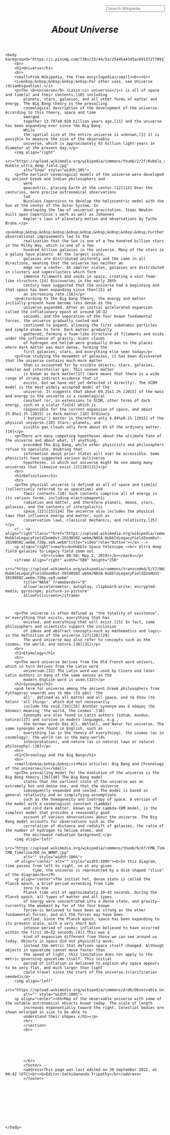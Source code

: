 <!DOCTYPE html>
<html>

<head>
    <title>Universe</title>
</head>

<body>
    <nav align="right"><input class="vector-search-box-input" type="search" name="search Wikipedia" placeholder="Search Wikipedia" aria-label="Search Wikipedia" autocapitalize="sentences" title="Search Wikipedia [alt-shift-f]" accesskey="f" id="searchInput" autocomplete="off"></nav>
    <header><h1 align="center" width="100%"><em>About Universe</em></h1></header>
    <section>


    <body background="https://i.pinimg.com/736x/25/44/5a/25445a43d5ac691372f7091703bb16a2.jpg">
        <br>
        <h1>Universe</h1>
        <hr>
        <small>From Wikipedia, the free encyclopedia</small><br><br>
        <i>&nbsp;&nbsp;&nbsp;&nbsp;&nbsp;For other uses, see Universe (disambiguation).</i>
        <p>The <b>universe</b> (Latin:<i> universus</i>) is all of space and time[a] and their contents,[10] including
            planets, stars, galaxies, and all other forms of matter and energy. The Big Bang theory is the prevailing
            cosmological description of the development of the universe. According to this theory, space and time
            emerged
            together 13.787±0.020 billion years ago,[11] and the universe has been expanding ever since the Big Bang.
            While
            the spatial size of the entire universe is unknown,[3] it is possible to measure the size of the observable
            universe, which is approximately 93 billion light-years in diameter at the present day.</p>
        <img align="right"
            src="https://upload.wikimedia.org/wikipedia/commons/thumb/2/2f/Hubble_ultra_deep_field.jpg/1024px-Hubble_ultra_deep_field.jpg"
            alt="Snow" style="width:20%">
        <p>The earliest cosmological models of the universe were developed by ancient Greek and Indian philosophers and
            were
            geocentric, placing Earth at the center.[12][13] Over the centuries, more precise astronomical observations
            led
            Nicolaus Copernicus to develop the heliocentric model with the Sun at the center of the Solar System. In
            developing the law of universal gravitation, Isaac Newton built upon Copernicus's work as well as Johannes
            Kepler's laws of planetary motion and observations by Tycho Brahe.</p>
        <p>&nbsp;&nbsp;&nbsp;&nbsp;&nbsp;&nbsp;&nbsp;&nbsp;&nbsp;&nbsp;Further observational improvements led to the
            realization that the Sun is one of a few hundred billion stars in the Milky Way, which is one of a few
            hundred billion galaxies in the universe. Many of the stars in a galaxy have planets. At the largest scale,
            galaxies are distributed uniformly and the same in all directions, meaning that the universe has neither an
            edge nor a center. At smaller scales, galaxies are distributed in clusters and superclusters which form
            immense filaments and voids in space, creating a vast foam-like structure.[14] Discoveries in the early 20th
            century have suggested that the universe had a beginning and that space has been expanding since then[15] at
            an increasing rate.[16]</p>
        <p>According to the Big Bang theory, the energy and matter initially present have become less dense as the
            universe expanded. After an initial accelerated expansion called the inflationary epoch at around 10−32
            seconds, and the separation of the four known fundamental forces, the universe gradually cooled and
            continued to expand, allowing the first subatomic particles and simple atoms to form. Dark matter gradually
            gathered, forming a foam-like structure of filaments and voids under the influence of gravity. Giant clouds
            of hydrogen and helium were gradually drawn to the places where dark matter was most dense, forming the
            first galaxies, stars, and everything else seen today</p>
        <p>From studying the movement of galaxies, it has been discovered that the universe contains much more matter
            than is accounted for by visible objects; stars, galaxies, nebulas and interstellar gas. This unseen matter
            is known as dark matter[17] (dark means that there is a wide range of strong indirect evidence that it
            exists, but we have not yet detected it directly). The ΛCDM model is the most widely accepted model of the
            universe. It suggests that about 69.2%±1.2% [2015] of the mass and energy in the universe is a cosmological
            constant (or, in extensions to ΛCDM, other forms of dark energy, such as a scalar field) which is
            responsible for the current expansion of space, and about 25.8%±1.1% [2015] is dark matter.[18] Ordinary
            ('baryonic') matter is therefore only 4.84%±0.1% [2015] of the physical universe.[18] Stars, planets, and
            visible gas clouds only form about 6% of the ordinary matter.[19]</p>
        <p>There are many competing hypotheses about the ultimate fate of the universe and about what, if anything,
            preceded the Big Bang, while other physicists and philosophers refuse to speculate, doubting that
            information about prior states will ever be accessible. Some physicists have suggested various multiverse
            hypotheses, in which our universe might be one among many universes that likewise exist.[3][20][21]</p>
        <hr>
        <h1>Definition</h1>
        <hr>
        <p>The physical universe is defined as all of space and time[a] (collectively referred to as spacetime) and
            their contents.[10] Such contents comprise all of energy in its various forms, including electromagnetic
            radiation and matter, and therefore planets, moons, stars, galaxies, and the contents of intergalactic
            space.[22][23][24] The universe also includes the physical laws that influence energy and matter, such as
            conservation laws, classical mechanics, and relativity.[25]</p>
        <!-- <a align="right"class=""href="https://upload.wikimedia.org/wikipedia/commons/transcoded/5/57/NASA-HubbleLegacyFieldZoomOut-20190502.webm/NASA-HubbleLegacyFieldZoomOut-20190502.webm.720p.vp9.webm"title="video"role="button"></a> -->
        <p align="right"><mark><b>Hubble Space Telescope –<br> Ultra deep field galaxies to Legacy field zoom out
                    <br>(video 00:50; May 2, 2019)</b></mark></p>
        <iframe align="right" width="500" height="250"
            src="https://upload.wikimedia.org/wikipedia/commons/transcoded/5/57/NASA-HubbleLegacyFieldZoomOut-20190502.webm/NASA-HubbleLegacyFieldZoomOut-20190502.webm.720p.vp9.webm"
            title="NASA" frameborder="0"
            allow="accelerometer; autoplay; clipboard-write; encrypted-media; gyroscope; picture-in-picture"
            allowfullscreen></iframe>



        <p>The universe is often defined as "the totality of existence", or everything that exists, everything that has
            existed, and everything that will exist.[25] In fact, some philosophers and scientists support the inclusion
            of ideas and abstract concepts—such as mathematics and logic—in the definition of the universe.[27][28][29]
            The word universe may also refer to concepts such as the cosmos, the world, and nature.[30][31]</p>
        <hr>
        <h1>Etymology</h1>
        <hr>
        <p>The word universe derives from the Old French word univers, which in turn derives from the Latin word
            universum.[32] The Latin word was used by Cicero and later Latin authors in many of the same senses as the
            modern English word is used.[33]</p>
        <h2>Synonyms</h2>
        <p>A term for universe among the ancient Greek philosophers from Pythagoras onwards was τὸ πᾶν (tò pân) 'the
            all', defined as all matter and all space, and τὸ ὅλον (tò hólon) 'all things', which did not necessarily
            include the void.[34][35] Another synonym was ὁ κόσμος (ho kósmos) meaning 'the world, the cosmos'.[36]
            Synonyms are also found in Latin authors (totum, mundus, natura)[37] and survive in modern languages, e.g.,
            the German words Das All, Weltall, and Natur for universe. The same synonyms are found in English, such as
            everything (as in the theory of everything), the cosmos (as in cosmology), the world (as in the many-worlds
            interpretation), and nature (as in natural laws or natural philosophy).[38]</p>
        <hr>
        <h1>Chronology and the Big Bang</h1>
        <hr>
        <small>&nbsp;&nbsp;&nbsp;<i>Main articles: Big Bang and Chronology of the universe</i></small>
        <p>The prevailing model for the evolution of the universe is the Big Bang theory.[39][40] The Big Bang model
            states that the earliest state of the universe was an extremely hot and dense one, and that the universe
            subsequently expanded and cooled. The model is based on general relativity and on simplifying assumptions
            such as the homogeneity and isotropy of space. A version of the model with a cosmological constant (Lambda)
            and cold dark matter, known as the Lambda-CDM model, is the simplest model that provides a reasonably good
            account of various observations about the universe. The Big Bang model accounts for observations such as the
            correlation of distance and redshift of galaxies, the ratio of the number of hydrogen to helium atoms, and
            the microwave radiation background.</p>
        <img align="left"
            src="https://upload.wikimedia.org/wikipedia/commons/thumb/6/6f/CMB_Timeline300_no_WMAP.jpg/420px-CMB_Timeline300_no_WMAP.jpg"
            alt="" style="width:100%">
        <P align="center" alt="" style="width:100%"><b>In this diagram, time passes from left to right, so at any given
                time, the universe is represented by a disk-shaped "slice" of the diagram</b></P>
        <p align="center">The initial hot, dense state is called the Planck epoch, a brief period extending from time
            zero to one
            Planck time unit of approximately 10−43 seconds. During the Planck epoch, all types of matter and all types
            of energy were concentrated into a dense state, and gravity—currently the weakest by far of the four known
            forces—is believed to have been as strong as the other fundamental forces, and all the forces may have been
            unified. Since the Planck epoch, space has been expanding to its present scale, with a very short but
            intense period of cosmic inflation believed to have occurred within the first 10−32 seconds.[41] This was a
            kind of expansion different from those we can see around us today. Objects in space did not physically move;
            instead the metric that defines space itself changed. Although objects in spacetime cannot move faster than
            the speed of light, this limitation does not apply to the metric governing spacetime itself. This initial
            period of inflation is believed to explain why space appears to be very flat, and much larger than light
            could travel since the start of the universe.[clarification needed]</p>
        <img align="left"
            src="https://upload.wikimedia.org/wikipedia/commons/d/db/Observable_Universe_Logarithmic_Map_%28horizontal_layout_english_annotations%29.png"
            alt="" style="width:100%">
        <p align="center"><h5>Map of the observable universe with some of the notable astronomical objects known today. The scale of length
            increases exponentially toward the right. Celestial bodies are shown enlarged in size to be able to
            understand their shapes.</h5></p>
            <hr>
            </section>
            <br>






            </br>
            <footer>
            <address>This page was last edited on 30 September 2022, at 00:42 (UTC)<br><b>Editor:Sachidananda Tripathy</b></address>
            </footer>




    





    </body>

</html>
